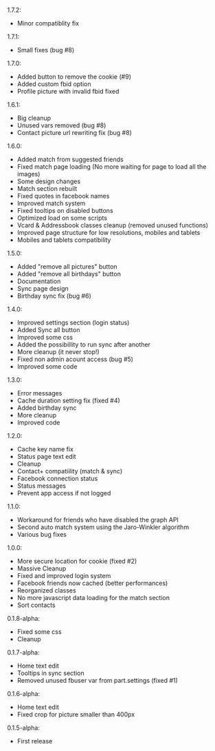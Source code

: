 1.7.2:
 - Minor compatiblity fix

1.7.1:
 - Small fixes (bug #8)

1.7.0:
 - Added button to remove the cookie (#9)
 - Added custom fbid option
 - Profile picture with invalid fbid fixed

1.6.1:
 - Big cleanup
 - Unused vars removed (bug #8)
 - Contact picture url rewriting fix (bug #8)
 
1.6.0:
 - Added match from suggested friends
 - Fixed match page loading (No more waiting for page to load all the images)
 - Some design changes
 - Match section rebuilt
 - Fixed quotes in facebook names
 - Improved match system
 - Fixed tooltips on disabled buttons
 - Optimized load on some scripts
 - Vcard & Addressbook classes cleanup (removed unused functions)
 - Improved page structure for low resolutions, mobiles and tablets
 - Mobiles and tablets compatibility

1.5.0:
 - Added "remove all pictures" button
 - Added "remove all birthdays" button
 - Documentation
 - Sync page design
 - Birthday sync fix (bug #6)

1.4.0:
 - Improved settings section (login status)
 - Added Sync all button
 - Improved some css
 - Added the possibillity to run sync after another
 - More cleanup (it never stop!)
 - Fixed non admin acount access (bug #5)
 - Improved some code

1.3.0:
 - Error messages
 - Cache duration setting fix (fixed #4)
 - Added birthday sync 
 - More cleanup
 - Improved code

1.2.0:
 - Cache key name fix
 - Status page text edit
 - Cleanup
 - Contact+ compatiility (match & sync)
 - Facebook connection status
 - Status messages
 - Prevent app access if not logged

1.1.0:
 - Workaround for friends who have disabled the graph API
 - Second auto match system using the Jaro-Winkler algorithm
 - Various bug fixes

1.0.0:
 - More secure location for cookie (fixed #2)
 - Massive Cleanup
 - Fixed and improved login system
 - Facebook friends now cached (better performances)
 - Reorganized classes
 - No more javascript data loading for the match section
 - Sort contacts

0.1.8-alpha:
 - Fixed some css
 - Cleanup

0.1.7-alpha:
 - Home text edit
 - Tooltips in sync section
 - Removed unused fbuser var from part.settings (fixed #1)

0.1.6-alpha:
 - Home text edit
 - Fixed crop for picture smaller than 400px

0.1.5-alpha:
 - First release